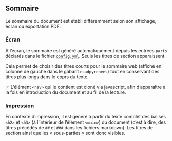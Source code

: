 

## Sommaire

Le sommaire du document est établi différemment selon son affichage, écran ou exportation PDF.

### Écran
À l’écran, le sommaire est généré automatiquement depuis les entrées `parts` déclarés dans le fichier [`config.yml`](contenu.md). Seuls les titres de section apparaissent.

Cela permet de choisir des titres courts pour le sommaire web (affiché en colonne de gauche dans le gabarit `esadpyrenees`) tout en conservant des titres plus longs dans le coprs du texte.

☞ L’élément `<nav>` qui le contient est cloné via javascript, afin d’apparaître à la fois en introduction du document et au fil de la lecture.

### Impression
En contexte d’impression, il est généré à partir du texte complet des balises `<h2>` et `<h3>` (à l’intérieur de l’élément `<main>`) du document (c’est à dire, des titres précédés de `##` et `###` dans les fichiers markdown). Les titres de section ainsi que les « sous-parties » sont donc visibles.

